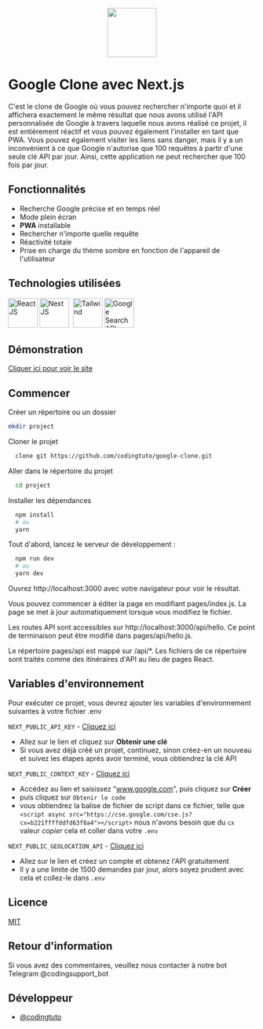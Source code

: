 
<p align="center" >
<img height="100" src="http://assets.stickpng.com/images/580b57fcd9996e24bc43c51f.png" />
</p>

# Google Clone avec Next.js

C'est le clone de Google où vous pouvez rechercher n'importe quoi et il affichera exactement le même résultat que nous avons utilisé l'API personnalisée de Google à travers laquelle nous avons réalisé ce projet, il est entièrement réactif et vous pouvez également l'installer en tant que PWA. Vous pouvez également visiter les liens sans danger, mais il y a un inconvénient à ce que Google n'autorise que 100 requêtes à partir d'une seule clé API par jour. Ainsi, cette application ne peut rechercher que 100 fois par jour.

## Fonctionnalités

- Recherche Google précise et en temps réel
- Mode plein écran
- **PWA** installable
- Rechercher n'importe quelle requête
- Réactivité totale
- Prise en charge du thème sombre en fonction de l'appareil de l'utilisateur

## Technologies utilisées

<p>  
<img title="React JS" width="60" src="https://cdn4.iconfinder.com/data/icons/logos-3/600/React.js_logo-128.png" />
<img title="Next JS" width="60" src="https://iconape.com/wp-content/files/gm/82643/svg/next-js.svg"  />&nbsp;
<img title="Tailwind" width="60" src="https://cdn.icon-icons.com/icons2/2699/PNG/512/tailwindcss_logo_icon_167923.png"> 
<img title="Google Search API" width="60" src="https://cutt.ly/zRgpYnW">
</p>

## Démonstration

[Cliquer ici pour voir le site](https://next-gooogle.vercel.app/)




## Commencer

Créer un répertoire ou un dossier

```bash
mkdir project
```

Cloner le projet

```bash
  clone git https://github.com/codingtuto/google-clone.git
```

Aller dans le répertoire du projet

```bash
  cd project
```

Installer les dépendances

```bash
  npm install
  # ou
  yarn
```

Tout d'abord, lancez le serveur de développement :

```bash
  npm run dev
  # ou
  yarn dev
```

Ouvrez http://localhost:3000 avec votre navigateur pour voir le résultat.

Vous pouvez commencer à éditer la page en modifiant pages/index.js. La page se met à jour automatiquement lorsque vous modifiez le fichier.

Les routes API sont accessibles sur http://localhost:3000/api/hello. Ce point de terminaison peut être modifié dans pages/api/hello.js.

Le répertoire pages/api est mappé sur /api/\*. Les fichiers de ce répertoire sont traités comme des itinéraires d'API au lieu de pages React.

## Variables d'environnement

Pour exécuter ce projet, vous devrez ajouter les variables d'environnement suivantes à votre fichier .env

`NEXT_PUBLIC_API_KEY` - [Cliquez ici](https://developers.google.com/custom-search/v1/introduction#identify_your_application_to_google_with_api_ke)

- Allez sur le lien et cliquez sur **Obtenir une clé**
- Si vous avez déjà créé un projet, continuez, sinon créez-en un nouveau et suivez les étapes après avoir terminé, vous obtiendrez la clé API

`NEXT_PUBLIC_CONTEXT_KEY` - [Cliquez ici](https://cse.google.com/cse/create/new)

- Accédez au lien et saisissez "www.google.com", puis cliquez sur **Créer**
- puis cliquez sur `Obtenir le code`
 - vous obtiendrez la balise de fichier de script dans ce fichier, telle que `<script async src="https://cse.google.com/cse.js?cx=b221ffffddfd63f8a4"></script>` nous n'avons besoin que du `cx ` valeur *copier* cela et coller dans votre `.env`

`NEXT_PUBLIC_GEOLOCATION_API` - [Cliquez ici](https://ipdata.co/)
 - Allez sur le lien et créez un compte et obtenez l'API gratuitement
 - Il y a une limite de 1500 demandes par jour, alors soyez prudent avec cela et collez-le dans `.env`

## Licence

[MIT](https://choosealicense.com/licenses/mit/)

## Retour d'information

Si vous avez des commentaires, veuillez nous contacter à notre bot Telegram @codingsupport_bot
## Développeur

- [@codingtuto](https://t.me/codingtuto)